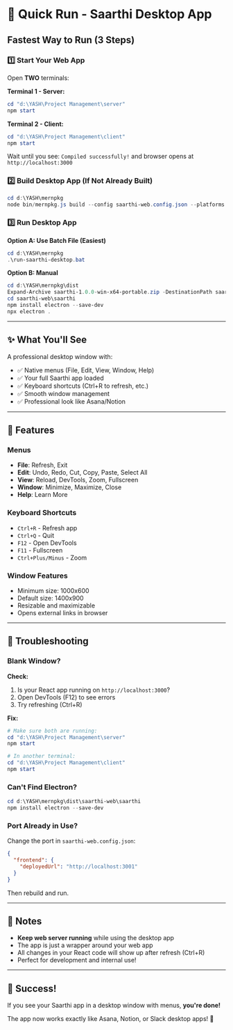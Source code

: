 # 🚀 Quick Run - Saarthi Desktop App

## Fastest Way to Run (3 Steps)

### 1️⃣ Start Your Web App

Open **TWO** terminals:

**Terminal 1 - Server:**
```powershell
cd "d:\YASH\Project Management\server"
npm start
```

**Terminal 2 - Client:**
```powershell
cd "d:\YASH\Project Management\client"
npm start
```

Wait until you see: `Compiled successfully!` and browser opens at `http://localhost:3000`

### 2️⃣ Build Desktop App (If Not Already Built)

```powershell
cd d:\YASH\mernpkg
node bin/mernpkg.js build --config saarthi-web.config.json --platforms windows --arch x64
```

### 3️⃣ Run Desktop App

**Option A: Use Batch File (Easiest)**
```powershell
cd d:\YASH\mernpkg
.\run-saarthi-desktop.bat
```

**Option B: Manual**
```powershell
cd d:\YASH\mernpkg\dist
Expand-Archive saarthi-1.0.0-win-x64-portable.zip -DestinationPath saarthi-web -Force
cd saarthi-web\saarthi
npm install electron --save-dev
npx electron .
```

---

## ✨ What You'll See

A professional desktop window with:
- ✅ Native menus (File, Edit, View, Window, Help)
- ✅ Your full Saarthi app loaded
- ✅ Keyboard shortcuts (Ctrl+R to refresh, etc.)
- ✅ Smooth window management
- ✅ Professional look like Asana/Notion

---

## 🎯 Features

### Menus
- **File**: Refresh, Exit
- **Edit**: Undo, Redo, Cut, Copy, Paste, Select All
- **View**: Reload, DevTools, Zoom, Fullscreen
- **Window**: Minimize, Maximize, Close
- **Help**: Learn More

### Keyboard Shortcuts
- `Ctrl+R` - Refresh app
- `Ctrl+Q` - Quit
- `F12` - Open DevTools
- `F11` - Fullscreen
- `Ctrl+Plus/Minus` - Zoom

### Window Features
- Minimum size: 1000x600
- Default size: 1400x900
- Resizable and maximizable
- Opens external links in browser

---

## 🐛 Troubleshooting

### Blank Window?

**Check:**
1. Is your React app running on `http://localhost:3000`?
2. Open DevTools (F12) to see errors
3. Try refreshing (Ctrl+R)

**Fix:**
```powershell
# Make sure both are running:
cd "d:\YASH\Project Management\server"
npm start

# In another terminal:
cd "d:\YASH\Project Management\client"
npm start
```

### Can't Find Electron?

```powershell
cd d:\YASH\mernpkg\dist\saarthi-web\saarthi
npm install electron --save-dev
```

### Port Already in Use?

Change the port in `saarthi-web.config.json`:
```json
{
  "frontend": {
    "deployedUrl": "http://localhost:3001"
  }
}
```

Then rebuild and run.

---

## 📝 Notes

- **Keep web server running** while using the desktop app
- The app is just a wrapper around your web app
- All changes in your React code will show up after refresh (Ctrl+R)
- Perfect for development and internal use!

---

## 🎉 Success!

If you see your Saarthi app in a desktop window with menus, **you're done!** 

The app now works exactly like Asana, Notion, or Slack desktop apps! 🚀
